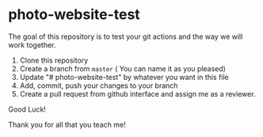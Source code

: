 # photo-website-test

The goal of this repository is to test your git actions and the way we will work together.

1. Clone this repository
2. Create a branch from `master` ( You can name it as you pleased)
3. Update "# photo-website-test" by whatever you want in this file
4. Add, commit, push your changes to your branch
5. Create a pull request from github interface and assign me as a reviewer.

Good Luck!

Thank you for all that you teach me!